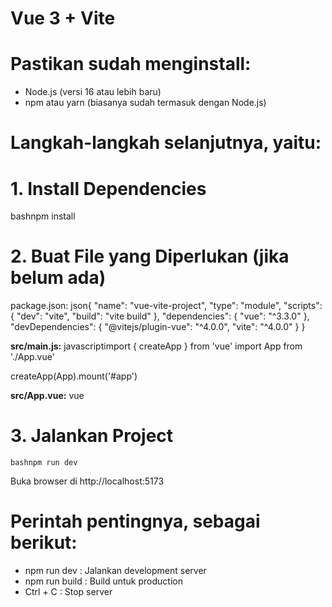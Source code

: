# Vue 3 + Vite 
# Pastikan sudah menginstall: 
- Node.js (versi 16 atau lebih baru)
- npm atau yarn (biasanya sudah termasuk dengan Node.js)

# Langkah-langkah selanjutnya, yaitu:
# 1. Install Dependencies
   bashnpm install

# 2. Buat File yang Diperlukan (jika belum ada)
package.json:
json{
  "name": "vue-vite-project",
  "type": "module",
  "scripts": {
    "dev": "vite",
    "build": "vite build"
  },
  "dependencies": {
    "vue": "^3.3.0"
  },
  "devDependencies": {
    "@vitejs/plugin-vue": "^4.0.0",
    "vite": "^4.0.0"
  }
}

**src/main.js:**
javascriptimport { createApp } from 'vue'
import App from './App.vue'

createApp(App).mount('#app')

**src/App.vue:**
vue<template>
  <h1>Hello Vue!</h1>
</template>

# 3. Jalankan Project
    bashnpm run dev
Buka browser di http://localhost:5173


# Perintah pentingnya, sebagai berikut:
- npm run dev : Jalankan development server
- npm run build : Build untuk production
- Ctrl + C : Stop server
